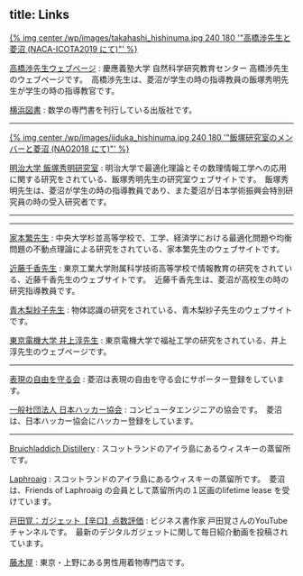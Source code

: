 title: Links
---

[{% img center /wp/images/takahashi_hishinuma.jpg 240 180 '"高橋渉先生と菱沼 (NACA-ICOTA2019 にて)"' %}](http://www.sci.keio.ac.jp/member/detail.php?eid=00119)

[高橋渉先生ウェブページ](http://www.sci.keio.ac.jp/member/detail.php?eid=00119)
: 慶應義塾大学 自然科学研究教育センター 高橋渉先生のウェブページです。　高橋渉先生は、菱沼が学生の時の指導教員の飯塚秀明先生が学生の時の指導教官です。

[横浜図書](http://yokohamapublishers.jp)
: 数学の専門書を刊行している出版社です。

---

[{% img center /wp/images/iiduka_hishinuma.jpg 240 180 '"飯塚研究室のメンバーと菱沼 (NAO2018 にて)"' %}](https://iiduka.net)

[明治大学 飯塚秀明研究室](http://iiduka.net)
: 明治大学で最適化理論とその数理情報工学への応用に関する研究をされている、飯塚秀明先生の研究室ウェブサイトです。　飯塚秀明先生は、菱沼が学生の時の指導教員であり、また菱沼が日本学術振興会特別研究員の時の受入研究者です。

---

---

[家本繁先生](http://c-faculty.chuo-u.ac.jp/~iemoto/)
: 中央大学杉並高等学校で、工学、経済学における最適化問題や均衡問題の不動点理論による研究をされている、家本繁先生のウェブサイトです。

[近藤千香先生](http://www1.hst.titech.ac.jp/~kondo/)
: 東京工業大学附属科学技術高等学校で情報教育の研究をされている、近藤千香先生のウェブサイトです。　近藤千香先生は、菱沼が高校生の時の研究指導教員です。

[青木梨紗子先生](https://daori.web.fc2.com)
: 物体認識の研究をされている、青木梨紗子先生のウェブサイトです。

[東京電機大学 井上淳先生](https://ra-data.dendai.ac.jp/tduhp/KgApp?kyoinId=ymbogiooggy)
: 東京電機大学で福祉工学の研究をされている、井上淳先生のウェブページです。

---

[表現の自由を守る会](https://hyogen.jp/)
: 菱沼は表現の自由を守る会にサポーター登録をしています。

[一般社団法人 日本ハッカー協会](https://www.hacker.or.jp/association/)
: コンピュータエンジニアの協会です。　菱沼は、日本ハッカー協会にハッカー登録をしています。

---

[Bruichladdich Distillery](http://bruichladdich.com)
: スコットランドのアイラ島にあるウィスキーの蒸留所です。

[Laphroaig](https://www.laphroaig.com)
: スコットランドのアイラ島にあるウィスキーの蒸留所です。　菱沼は、Friends of Laphroaig の会員として蒸留所内の１区画のlifetime lease を受けています。

[戸田覚：ガジェット【辛口】点数評価](https://www.youtube.com/c/todasatoru)
: ビジネス書作家 戸田覚さんのYouTube チャンネルです。　最新のデジタルガジェットに関して毎日紹介動画を投稿されています。

[藤木屋](https://fujikiya-kimono.com/)
: 東京・上野にある男性用着物専門店です。
